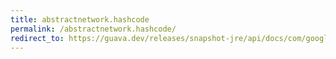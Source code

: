 ```yaml
---
title: abstractnetwork.hashcode
permalink: /abstractnetwork.hashcode/
redirect_to: https://guava.dev/releases/snapshot-jre/api/docs/com/google/common/graph/AbstractNetwork.html#hashCode--
---
```

